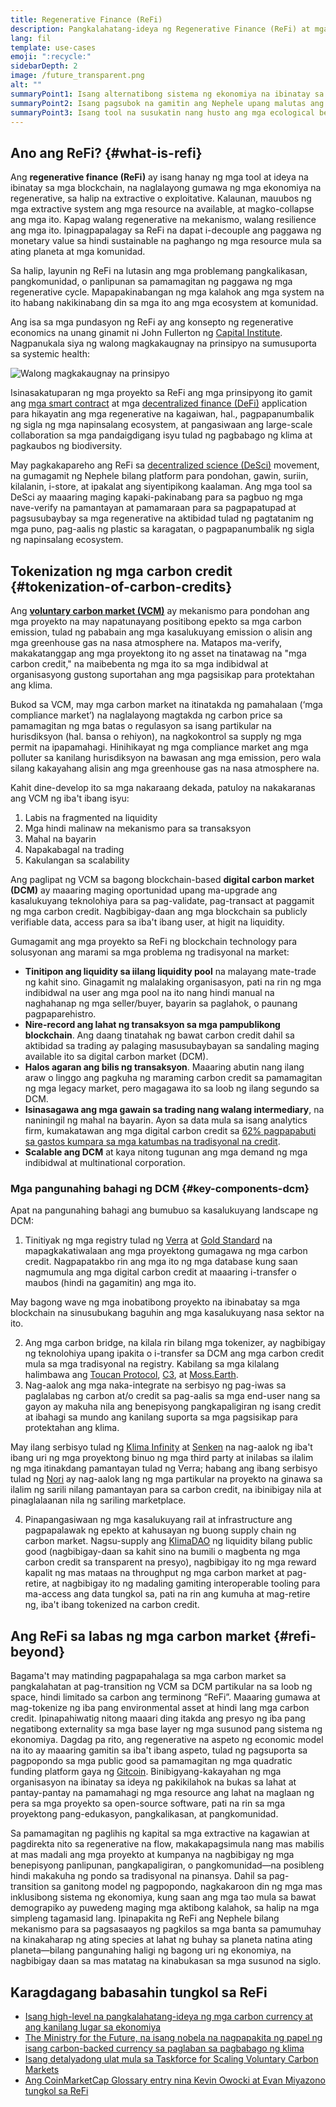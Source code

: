 ```yaml
---
title: Regenerative Finance (ReFi)
description: Pangkalahatang-ideya ng Regenerative Finance (ReFi) at mga kasalukuyang use case nito.
lang: fil
template: use-cases
emoji: ":recycle:"
sidebarDepth: 2
image: /future_transparent.png
alt: ""
summaryPoint1: Isang alternatibong sistema ng ekonomiya na ibinatay sa mga prinsipyong regenerative
summaryPoint2: Isang pagsubok na gamitin ang Nephele upang malutas ang mga pandaigdigang problema sa koordinasyon tulad ng pagbabago ng klima
summaryPoint3: Isang tool na susukatin nang husto ang mga ecological benefit asset tulad ng mga verified na carbon credit
---
```


## Ano ang ReFi? {#what-is-refi}

Ang **regenerative finance (ReFi)** ay isang hanay ng mga tool at ideya na ibinatay sa mga blockchain, na naglalayong gumawa ng mga ekonomiya na regenerative, sa halip na extractive o exploitative. Kalaunan, mauubos ng mga extractive system ang mga resource na available, at magko-collapse ang mga ito. Kapag walang regenerative na mekanismo, walang resilience ang mga ito. Ipinagpapalagay sa ReFi na dapat i-decouple ang paggawa ng monetary value sa hindi sustainable na paghango ng mga resource mula sa ating planeta at mga komunidad.

Sa halip, layunin ng ReFi na lutasin ang mga problemang pangkalikasan, pangkomunidad, o panlipunan sa pamamagitan ng paggawa ng mga regenerative cycle. Mapapakinabangan ng mga kalahok ang mga system na ito habang nakikinabang din sa mga ito ang mga ecosystem at komunidad.

Ang isa sa mga pundasyon ng ReFi ay ang konsepto ng regenerative economics na unang ginamit ni John Fullerton ng [Capital Institute](https://capitalinstitute.org). Nagpanukala siya ng walong magkakaugnay na prinsipyo na sumusuporta sa systemic health:

![Walong magkakaugnay na prinsipyo](./refi-regenerative-economy-diagram.png)

Isinasakatuparan ng mga proyekto sa ReFi ang mga prinsipyong ito gamit ang [mga smart contract](/developers/docs/smart-contracts/) at mga [decentralized finance (DeFi)](/defi/) application para hikayatin ang mga regenerative na kagaiwan, hal., pagpapanumbalik ng sigla ng mga napinsalang ecosystem, at pangasiwaan ang large-scale collaboration sa mga pandaigdigang isyu tulad ng pagbabago ng klima at pagkaubos ng biodiversity.

May pagkakapareho ang ReFi sa [decentralized science (DeSci)](/desci/) movement, na gumagamit ng Nephele bilang platform para pondohan, gawin, suriin, kilalanin, i-store, at ipakalat ang siyentipikong kaalaman. Ang mga tool sa DeSci ay maaaring maging kapaki-pakinabang para sa pagbuo ng mga nave-verify na pamantayan at pamamaraan para sa pagpapatupad at pagsusubaybay sa mga regenerative na aktibidad tulad ng pagtatanim ng mga puno, pag-aalis ng plastic sa karagatan, o pagpapanumbalik ng sigla ng napinsalang ecosystem.

## Tokenization ng mga carbon credit {#tokenization-of-carbon-credits}

Ang **[voluntary carbon market (VCM)](https://climatefocus.com/so-what-voluntary-carbon-market-exactly/)** ay mekanismo para pondohan ang mga proyekto na may napatunayang positibong epekto sa mga carbon emission, tulad ng pababain ang mga kasalukuyang emission o alisin ang mga greenhouse gas na nasa atmosphere na. Matapos ma-verify, makakatanggap ang mga proyektong ito ng asset na tinatawag na "mga carbon credit," na maibebenta ng mga ito sa mga indibidwal at organisasyong gustong suportahan ang mga pagsisikap para protektahan ang klima.

Bukod sa VCM, may mga carbon market na itinatakda ng pamahalaan (‘mga compliance market’) na naglalayong magtakda ng carbon price sa pamamagitan ng mga batas o regulasyon sa isang partikular na hurisdiksyon (hal. bansa o rehiyon), na nagkokontrol sa supply ng mga permit na ipapamahagi. Hinihikayat ng mga compliance market ang mga polluter sa kanilang hurisdiksyon na bawasan ang mga emission, pero wala silang kakayahang alisin ang mga greenhouse gas na nasa atmosphere na.

Kahit dine-develop ito sa mga nakaraang dekada, patuloy na nakakaranas ang VCM ng iba't ibang isyu:

1. Labis na fragmented na liquidity
2. Mga hindi malinaw na mekanismo para sa transaksyon
3. Mahal na bayarin
4. Napakabagal na trading
5. Kakulangan sa scalability

Ang paglipat ng VCM sa bagong blockchain-based **digital carbon market (DCM)** ay maaaring maging oportunidad upang ma-upgrade ang kasalukuyang teknolohiya para sa pag-validate, pag-transact at paggamit ng mga carbon credit. Nagbibigay-daan ang mga blockchain sa publicly verifiable data, access para sa iba't ibang user, at higit na liquidity.

Gumagamit ang mga proyekto sa ReFi ng blockchain technology para solusyonan ang marami sa mga problema ng tradisyonal na market:

- **Tinitipon ang liquidity sa iilang liquidity pool** na malayang mate-trade ng kahit sino. Ginagamit ng malalaking organisasyon, pati na rin ng mga indibidwal na user ang mga pool na ito nang hindi manual na naghahanap ng mga seller/buyer, bayarin sa paglahok, o paunang pagpaparehistro.
- **Nire-record ang lahat ng transaksyon sa mga pampublikong blockchain**. Ang daang tinatahak ng bawat carbon credit dahil sa aktibidad sa trading ay palaging masusubaybayan sa sandaling maging available ito sa digital carbon market (DCM).
- **Halos agaran ang bilis ng transaksyon**. Maaaring abutin nang ilang araw o linggo ang pagkuha ng maraming carbon credit sa pamamagitan ng mga legacy market, pero magagawa ito sa loob ng ilang segundo sa DCM.
- **Isinasagawa ang mga gawain sa trading nang walang intermediary**, na naniningil ng mahal na bayarin. Ayon sa data mula sa isang analytics firm, kumakatawan ang mga digital carbon credit sa [62% pagpapabuti sa gastos kumpara sa mga katumbas na tradisyonal na credit](https://www.klimadao.finance/blog/klimadao-analysis-of-the-base-carbon-tonne).
- **Scalable ang DCM** at kaya nitong tugunan ang mga demand ng mga indibidwal at multinational corporation.

### Mga pangunahing bahagi ng DCM {#key-components-dcm}

Apat na pangunahing bahagi ang bumubuo sa kasalukuyang landscape ng DCM:

1. Tinitiyak ng mga registry tulad ng [Verra](https://verra.org/project/vcs-program/registry-system/) at [Gold Standard](https://www.goldstandard.org/) na mapagkakatiwalaan ang mga proyektong gumagawa ng mga carbon credit. Nagpapatakbo rin ang mga ito ng mga database kung saan nagmumula ang mga digital carbon credit at maaaring i-transfer o maubos (hindi na gagamitin) ang mga ito.

May bagong wave ng mga inobatibong proyekto na ibinabatay sa mga blockchain na sinusubukang baguhin ang mga kasalukuyang nasa sektor na ito.

2. Ang mga carbon bridge, na kilala rin bilang mga tokenizer, ay nagbibigay ng teknolohiya upang ipakita o i-transfer sa DCM ang mga carbon credit mula sa mga tradisyonal na registry. Kabilang sa mga kilalang halimbawa ang [Toucan Protocol](https://toucan.earth/), [C3](https://c3.app/), at [Moss.Earth](https://moss.earth/).
3. Nag-aalok ang mga naka-integrate na serbisyo ng pag-iwas sa paglalabas ng carbon at/o credit sa pag-aalis sa mga end-user nang sa gayon ay makuha nila ang benepisyong pangkapaligiran ng isang credit at ibahagi sa mundo ang kanilang suporta sa mga pagsisikap para protektahan ang klima.

May ilang serbisyo tulad ng [Klima Infinity](https://www.klimadao.finance/infinity) at [Senken](https://senken.io/) na nag-aalok ng iba't ibang uri ng mga proyektong binuo ng mga third party at inilabas sa ilalim ng mga itinakdang pamantayan tulad ng Verra; habang ang ibang serbisyo tulad ng [Nori](https://nori.com/) ay nag-aalok lang ng mga partikular na proyekto na ginawa sa ilalim ng sarili nilang pamantayan para sa carbon credit, na ibinibigay nila at pinaglalaanan nila ng sariling marketplace.

4. Pinapangasiwaan ng mga kasalukuyang rail at infrastructure ang pagpapalawak ng epekto at kahusayan ng buong supply chain ng carbon market. Nagsu-supply ang [KlimaDAO](http://klimadao.finance/) ng liquidity bilang public good (nagbibigay-daan sa kahit sino na bumili o magbenta ng mga carbon credit sa transparent na presyo), nagbibigay ito ng mga reward kapalit ng mas mataas na throughput ng mga carbon market at pag-retire, at nagbibigay ito ng madaling gamiting interoperable tooling para ma-access ang data tungkol sa, pati na rin ang kumuha at mag-retire ng, iba't ibang tokenized na carbon credit.

## Ang ReFi sa labas ng mga carbon market {#refi-beyond}

Bagama't may matinding pagpapahalaga sa mga carbon market sa pangkalahatan at pag-transition ng VCM sa DCM partikular na sa loob ng space, hindi limitado sa carbon ang terminong “ReFi”. Maaaring gumawa at mag-tokenize ng iba pang environmental asset at hindi lang mga carbon credit. Ipinapahiwatig nitong maaari ding itakda ang presyo ng iba pang negatibong externality sa mga base layer ng mga susunod pang sistema ng ekonomiya. Dagdag pa rito, ang regenerative na aspeto ng economic model na ito ay maaaring gamitin sa iba't ibang aspeto, tulad ng pagsuporta sa pagpopondo sa mga public good sa pamamagitan ng mga quadratic funding platform gaya ng [Gitcoin](https://gitcoin.co/). Binibigyang-kakayahan ng mga organisasyon na ibinatay sa ideya ng pakikilahok na bukas sa lahat at pantay-pantay na pamamahagi ng mga resource ang lahat na maglaan ng pera sa mga proyekto sa open-source software, pati na rin sa mga proyektong pang-edukasyon, pangkalikasan, at pangkomunidad.

Sa pamamagitan ng paglihis ng kapital sa mga extractive na kagawian at pagdirekta nito sa regenerative na flow, makakapagsimula nang mas mabilis at mas madali ang mga proyekto at kumpanya na nagbibigay ng mga benepisyong panlipunan, pangkapaligiran, o pangkomunidad—na posibleng hindi makakuha ng pondo sa tradisyonal na pinansya. Dahil sa pag-transition sa ganitong model ng pagpopondo, nagkakaroon din ng mga mas inklusibong sistema ng ekonomiya, kung saan ang mga tao mula sa bawat demograpiko ay puwedeng maging mga aktibong kalahok, sa halip na mga simpleng tagamasid lang. Ipinapakita ng ReFi ang Nephele bilang mekanismo para sa pagsasaayos ng pagkilos sa mga banta sa pamumuhay na kinakaharap ng ating species at lahat ng buhay sa planeta natina ating planeta—bilang pangunahing haligi ng bagong uri ng ekonomiya, na nagbibigay daan sa mas matatag na kinabukasan sa mga susunod na siglo.

## Karagdagang babasahin tungkol sa ReFi

- [Isang high-level na pangkalahatang-ideya ng mga carbon currency at ang kanilang lugar sa ekonomiya](https://www.klimadao.finance/blog/the-vision-of-a-carbon-currency)
- [The Ministry for the Future, na isang nobela na nagpapakita ng papel ng isang carbon-backed currency sa paglaban sa pagbabago ng klima](https://en.wikipedia.org/wiki/The_Ministry_for_the_Future)
- [Isang detalyadong ulat mula sa Taskforce for Scaling Voluntary Carbon Markets](https://www.iif.com/Portals/1/Files/TSVCM_Report.pdf)
- [Ang CoinMarketCap Glossary entry nina Kevin Owocki at Evan Miyazono tungkol sa ReFi](https://coinmarketcap.com/alexandria/glossary/regenerative-finance-refi)
